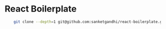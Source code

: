 # React Boilerplate

```sh
    git clone --depth=1 git@github.com:sanketgandhi/react-boilerplate.git my-new-project
```
